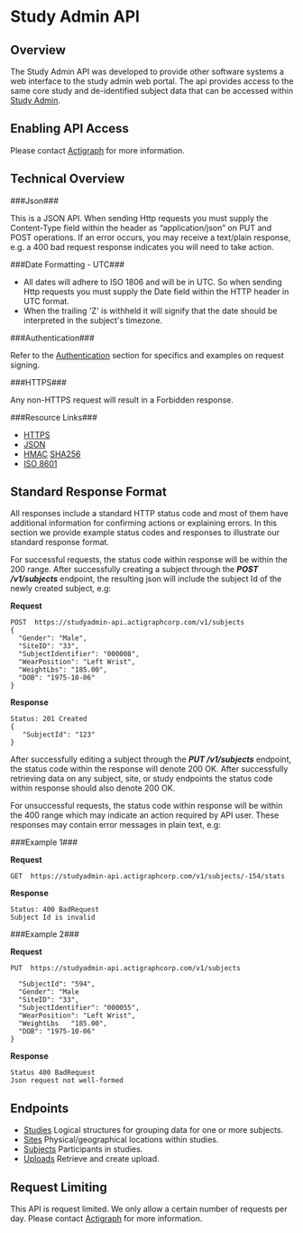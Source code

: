 Study Admin API
===============

Overview
-------------------
The Study Admin API was developed to provide other software systems a web interface to the study admin web portal. The api provides access to the same core study and de-identified subject data that can be accessed within [Study Admin](http://studyadmin.actigraphcorp.com).

Enabling API Access
-------------------
Please contact [Actigraph](http://www.actigraphcorp.com/support/contact-support/) for more information.

Technical Overview
-------------------

###Json###

This is a JSON API. When sending Http requests you must supply the Content-Type field within the header as  “application/json” on PUT and POST operations. If an error occurs, you may receive a text/plain response, e.g. a 400 bad   request response indicates you will need to take action.

###Date Formatting - UTC###
 * All dates will adhere to ISO 1806 and will be in UTC. So when sending Http requests you must supply the Date field within the HTTP header in UTC format.
 * When the trailing 'Z' is withheld it will signify that the date should be interpreted in the subject's timezone.

###Authentication###

 Refer to the [Authentication](https://github.com/actigraph/StudyAdminAPIDocumentation/blob/master/sections/authentication.md) section for specifics and examples on request signing.

###HTTPS###

Any non-HTTPS request will result in a Forbidden response.

###Resource Links###
* [HTTPS](http://tools.ietf.org/html/rfc2818) 
* [JSON](http://tools.ietf.org/html/rfc4627)
* [HMAC](http://tools.ietf.org/html/rfc2104) [SHA256](http://tools.ietf.org/html/rfc4634)
* [ISO 8601](http://www.w3.org/TR/NOTE-datetime)

Standard Response Format
---------
All responses include a standard HTTP status code and most of them have additional information for confirming actions or explaining errors.  In this section we provide example status codes and responses to illustrate our standard response format.

For successful requests, the status code within response will be within the 200 range.  After successfully creating a subject through the ***POST /v1/subjects*** endpoint, the resulting json will include the subject Id of the newly created subject, e.g:

**Request** 

	POST  https://studyadmin-api.actigraphcorp.com/v1/subjects
	{
	  "Gender": "Male",
	  "SiteID": "33",
	  "SubjectIdentifier": "000008",
	  "WearPosition": "Left Wrist",
	  "WeightLbs": "185.00",
	  "DOB": "1975-10-06"
	}


**Response**

	Status: 201 Created
	{
	   "SubjectId": "123" 
	}

After successfully editing a subject through the ***PUT /v1/subjects*** endpoint, the status code within the response will denote 200 OK. After successfully retrieving data on any subject, site, or study endpoints the status code within response should also denote 200 OK.

For unsuccessful requests, the status code within response will be within the 400 range which may indicate an action required by API user. These responses may contain error messages in plain text, e.g:

###Example 1###

**Request** 

	GET  https://studyadmin-api.actigraphcorp.com/v1/subjects/-154/stats

**Response**
	
	Status: 400 BadRequest
	Subject Id is invalid

###Example 2###

**Request** 

	PUT  https://studyadmin-api.actigraphcorp.com/v1/subjects
	
	  "SubjectId": "594",
	  "Gender": "Male 
	  "SiteID": "33",
	  "SubjectIdentifier": "000055",
	  "WearPosition": "Left Wrist",
	  "WeightLbs   "185.00",
	  "DOB": "1975-10-06"
	}

**Response**
	
	Status 400 BadRequest
	Json request not well-formed



Endpoints
---------
* [Studies](sections/studies.md) Logical structures for grouping data for one or more subjects.
* [Sites](sections/sites.md) Physical/geographical locations within studies.
* [Subjects](sections/subjects.md) Participants in studies.
* [Uploads](sections/Uploads.md) Retrieve and create upload.


Request Limiting
---------
This API is request limited. We only allow a certain number of requests per day. Please contact [Actigraph](http://www.actigraphcorp.com/support/contact-support/) for more information.

